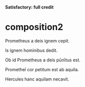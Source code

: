 **Satisfactory: full credit**
# composition2


Prometheus a deis ignem cepit.

Is ignem hominibus dedit.

Ob id Prometheus a deis pūnītus est.

Prometheī cor petitum est ab aquila.

Hercules hanc aquilam necavit.
